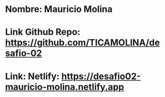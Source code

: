 # Nombre: Mauricio Molina

# Link Github Repo: https://github.com/TICAMOLINA/desafio-02

# Link: Netlify: https://desafio02-mauricio-molina.netlify.app
